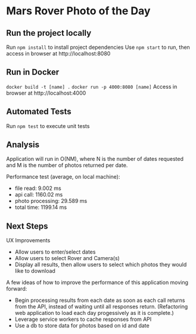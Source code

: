 # Mars Rover Photo of the Day

## Run the project locally
Run `npm install` to install project dependencies
Use `npm start` to run, then access in browser at http://localhost:8080

## Run in Docker
`docker build -t [name] .`
`docker run -p 4000:8080 [name]`
Access in browser at http://localhost:4000

## Automated Tests
Run `npm test` to execute unit tests

## Analysis
Application will run in O(NM), where N is the number of dates requested and M is the number of photos returned per date.

Performance test (average, on local machine):
- file read: 9.002 ms
- api call: 1160.02 ms
- photo processing: 29.589 ms
- total time: 1199.14 ms

## Next Steps
UX Improvements
- Allow users to enter/select dates
- Allow users to select Rover and Camera(s)
- Display all results, then allow users to select which photos they would like to download

A few ideas of how to improve the performance of this application moving forward:
- Begin processing results from each date as soon as each call returns from the API, instead of waiting until all responses return. (Refactoring web application to load each day progessively as it is complete.)
- Leverage service workers to cache responses from API
- Use a db to store data for photos based on id and date